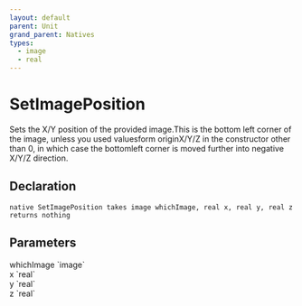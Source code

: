 ```yaml
---
layout: default
parent: Unit
grand_parent: Natives
types:
  - image
  - real
---
```


# SetImagePosition
Sets the X/Y position of the provided image.This is the bottom left corner of the image, unless you used valuesform originX/Y/Z in the constructor other than 0, in which case the bottomleft corner is moved further into negative X/Y/Z direction.

## Declaration

```
native SetImagePosition takes image whichImage, real x, real y, real z returns nothing
```

## Parameters
<dl>
  <dt>whichImage `image`</dt>
  <dd></dd>

  <dt>x `real`</dt>
  <dd></dd>

  <dt>y `real`</dt>
  <dd></dd>

  <dt>z `real`</dt>
  <dd></dd>
</dl>